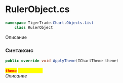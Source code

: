 
# RulerObject.cs
```csharp
namespace TigerTrade.Chart.Objects.List  
    class RulerObject
```

Описание

### Синтаксис
```csharp
public override void ApplyTheme(IChartTheme theme)
```

<mark style="color:red;">**`theme`**</mark> <mark style="color:yellow;">`IChartTheme`</mark>  
 *Описание*  
  

                    
                    
